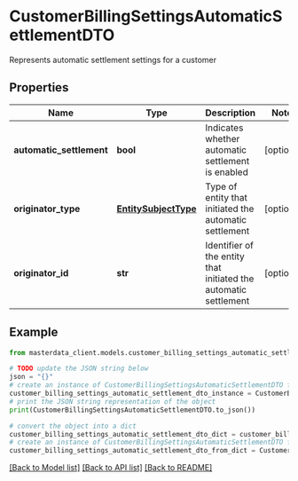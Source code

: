 # CustomerBillingSettingsAutomaticSettlementDTO

Represents automatic settlement settings for a customer

## Properties

Name | Type | Description | Notes
------------ | ------------- | ------------- | -------------
**automatic_settlement** | **bool** | Indicates whether automatic settlement is enabled | [optional] 
**originator_type** | [**EntitySubjectType**](EntitySubjectType.md) | Type of entity that initiated the automatic settlement | [optional] 
**originator_id** | **str** | Identifier of the entity that initiated the automatic settlement | [optional] 

## Example

```python
from masterdata_client.models.customer_billing_settings_automatic_settlement_dto import CustomerBillingSettingsAutomaticSettlementDTO

# TODO update the JSON string below
json = "{}"
# create an instance of CustomerBillingSettingsAutomaticSettlementDTO from a JSON string
customer_billing_settings_automatic_settlement_dto_instance = CustomerBillingSettingsAutomaticSettlementDTO.from_json(json)
# print the JSON string representation of the object
print(CustomerBillingSettingsAutomaticSettlementDTO.to_json())

# convert the object into a dict
customer_billing_settings_automatic_settlement_dto_dict = customer_billing_settings_automatic_settlement_dto_instance.to_dict()
# create an instance of CustomerBillingSettingsAutomaticSettlementDTO from a dict
customer_billing_settings_automatic_settlement_dto_from_dict = CustomerBillingSettingsAutomaticSettlementDTO.from_dict(customer_billing_settings_automatic_settlement_dto_dict)
```
[[Back to Model list]](../README.md#documentation-for-models) [[Back to API list]](../README.md#documentation-for-api-endpoints) [[Back to README]](../README.md)


